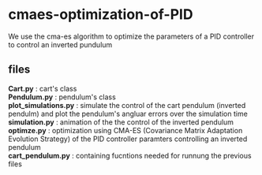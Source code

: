 # cmaes-optimization-of-PID
We use the cma-es algorithm to optimize the parameters of a PID controller to control an inverted pundulum
## files
**Cart.py** : cart's class  
**Pendulum.py** : pendulum's class  
**plot_simulations.py** : simulate the control of the cart pendulum (inverted pendulm) and plot the pendulum's angluar errors over the simulation time  
**simulation.py** : animation of the the control of the inverted pendulum  
**optimze.py** : optimization using CMA-ES (Covariance Matrix Adaptation Evolution Strategy) of the PID controller paramters controlling an inverted pendulum  
**cart_pendulum.py** : containing fucntions needed for runnung the previous files  
